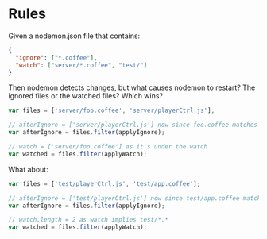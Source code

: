 # Rules

Given a nodemon.json file that contains:

```json
{
  "ignore": ["*.coffee"],
  "watch": ["server/*.coffee", "test/"]
}
```

Then nodemon detects changes, but what causes nodemon to restart? The ignored files or the watched files? Which wins?

```js
var files = ['server/foo.coffee', 'server/playerCtrl.js'];

// afterIgnore = ['server/playerCtrl.js'] now since foo.coffee matches *.coffee
var afterIgnore = files.filter(applyIgnore);

// watch = ['server/foo.coffee'] as it's under the watch
var watched = files.filter(applyWatch);
```

What about:

```js
var files = ['test/playerCtrl.js', 'test/app.coffee'];

// afterIgnore = ['test/playerCtrl.js'] now since test/app.coffee matches *.coffee
var afterIgnore = files.filter(applyIgnore);

// watch.length = 2 as watch implies test/*.*
var watched = files.filter(applyWatch);
```
